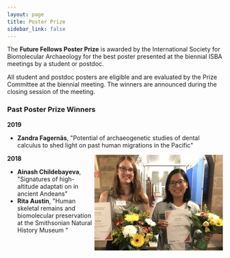 ```yaml
---
layout: page
title: Poster Prize
sidebar_link: false
---
```


The <b>Future Fellows Poster Prize</b> is awarded by the International Society for Biomolecular Archaeology for the best poster presented at the
biennial ISBA meetings by a student or postdoc. 

All student and postdoc posters are eligible and are evaluated by the Prize Committee at the biennial meeting. The winners are 
announced during the closing session of the meeting.

### Past Poster Prize Winners

<b>2019</b>

- <b>Zandra Fagernäs</b>, "Potential of archaeogenetic studies of dental calculus to shed light on past human migrations in the Pacific"

<img align="right" width="300" src="/assets/images/PosterPrize2018.png">
<b>2018</b>

- <b>Ainash Childebayeva</b>, "Signatures of high-altitude adaptati on in ancient Andeans"
- <b>Rita Austin</b>, "Human skeletal remains and biomolecular preservation at the Smithsonian Natural History Museum "
